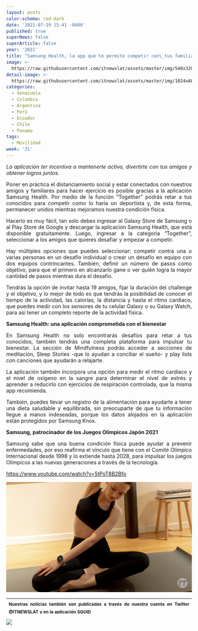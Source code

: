 ```yaml
---
layout: posts
color-schema: red-dark
date: '2021-07-19 15:41 -0400'
published: true
superNews: false
superArticle: false
year: '2021'
title: "Samsung Health, la app que te permite competir con\_tus familiares y amigos a la distancia"
image: >-
  https://raw.githubusercontent.com/itnewslat/assets/master/img/540x320/Samsung-Watch-p.jpg
detail-image: >-
  https://raw.githubusercontent.com/itnewslat/assets/master/img/1024x680/Samsung-Watch-g.jpg
categories:
  - Venezuela
  - Colombia
  - Argentina
  - Perú
  - Ecuador
  - Chile
  - Panama
tags:
  - Movilidad
week: '31'
---
```

<p style="text-align: justify;"><em>La aplicación ter incentiva a mantenerte activo, divertirte con tus amigos y obtener logros juntos.</em></p>
<p style="text-align: justify;">Poner en práctica el distanciamiento social y estar conectados con nuestros amigos y familiares para hacer ejercicio es posible gracias a la aplicación Samsung Health. Por medio de la función “Together” podrás retar a tus conocidos para competir como lo haría un deportista y, de esta forma, permanecer unidos mientras mejoramos nuestra condición física.</p>
<p style="text-align: justify;">Hacerlo es muy fácil, tan solo debes ingresar al Galaxy Store de Samsung o al Play Store de Google y descargar la aplicación Samsung Health, que está disponible gratuitamente. Luego, ingresar a la categoría “Together”, seleccionar a los amigos que quieres desafiar y empezar a competir.</p>
<p style="text-align: justify;">Hay múltiples opciones que puedes seleccionar: competir contra una o varias personas en un desafío individual o crear un desafío en equipo con dos equipos contrincantes. También, definir un número de pasos como objetivo, para que el primero en alcanzarlo gane o ver quién logra la mayor cantidad de pasos mientras dura el desafío.</p>
<p style="text-align: justify;">Tendrás la opción de invitar hasta 19 amigos, fijar la duración del challenge y el objetivo, y lo mejor de todo es que tendrás la posibilidad de conocer el tiempo de la actividad, las calorías, la distancia y hasta el ritmo cardiaco, que puedes medir con los sensores de tu celular Galaxy o su Galaxy Watch, para así tener un completo reporte de la actividad física.</p>
<p style="text-align: justify;"><strong>Samsung Health: una aplicación comprometida con el bienestar</strong></p>
<p style="text-align: justify;">En Samsung Health no solo encontrarás desafíos para retar a tus conocidos, también tendrás una completa plataforma para impulsar tu bienestar. La sección de Mindfulness podrás acceder a secciones de meditación, Sleep Stories -que lo ayudan a conciliar el sueño- y play lists con canciones que ayudarán a relajarte.</p>
<p style="text-align: justify;">La aplicación también incorpora una opción para medir el ritmo cardiaco y el nivel de oxígeno en la sangre para determinar el nivel de estrés y aprender a reducirlo con ejercicios de respiración controlada, que la misma app recomienda.</p>
<p style="text-align: justify;">También, puedes llevar un registro de la alimentación para ayudarte a tener una dieta saludable y equilibrada, sin preocuparte de que tu información llegue a manos indeseadas, porque los datos alojados en la aplicación están protegidos por Samsung Knox.</p>
<p style="text-align: justify;"><strong>Samsung, patrocinador de los Juegos Olímpicos Japón 2021</strong></p>
<p style="text-align: justify;">Samsung sabe que una buena condición física puede ayudar a prevenir enfermedades, por eso reafirma el vínculo que tiene con el Comité Olímpico Internacional desde 1998 y lo extiende hasta 2028, para impulsar los juegos Olímpicos a las nuevas generaciones a través de la tecnología.</p>
<p style="text-align: justify;"><a href="https://www.youtube.com/watch?v=5tPsT8B2Bfo">https://www.youtube.com/watch?v=5tPsT8B2Bfo</a></p>

![](https://raw.githubusercontent.com/itnewslat/assets/master/img/540x320/Samsung-Watch-p.jpg)

<table style="height: 42px;" width="569">
<tbody>
<tr>
<td style="text-align: justify;"><sub><strong>Nuestras noticias también son publicadas a través de nuestra cuenta en Twitter <a href="https://twitter.com/itnewslat?lang=es">@ITNEWSLAT</a> y en la aplicación <a href="https://squidapp.co/en/">SQUID</a></strong></sub></td>
</tr>
</tbody>
</table>

<img src="https://tracker.metricool.com/c3po.jpg?hash=56f88a41e39ab42c063cc51676587a04"/>

